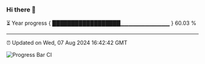 ### Hi there 👋

⏳ Year progress { ██████████████████▁▁▁▁▁▁▁▁▁▁▁▁ } 60.03 %

---

⏰ Updated on Wed, 07 Aug 2024 16:42:42 GMT

![Progress Bar CI](https://github.com/IshwaranRudhara/GIT-ACTION/workflows/Progress%20Bar%20CI/badge.svg)
